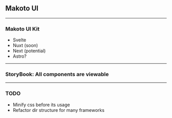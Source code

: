 ## Makoto UI
___________

### Makoto UI Kit
- Svelte
- Nuxt (soon)
- Next (potential)
- Astro?
___________

### StoryBook: All components are viewable
__________

### TODO
- Minify css before its usage
- Refactor dir structure for many frameworks
